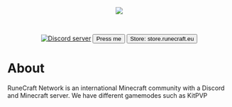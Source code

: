 <div align="center">
  <p>
    <a href="https://dsc.gg/runecraft"><img src="https://cdn.luckiecrab.nl/runecraftimg.png"></a>
  </p>
  
  <br />
  <p>
    <a href="https://dsc.gg/runecraft"><img src="https://img.shields.io/discord/809479699663290380?color=5865F2&logo=discord&logoColor=white" alt="Discord server" /></a>
    <a href="https://dsc.gg/runecraft"><button name="button">Press me</button></a>
    <a href="https://store.runecraft.eu"><button name="store">Store: store.runecraft.eu</button></a>
  </p>
</div>

# About
RuneCraft Network is an international Minecraft community with a Discord and Minecraft server. We have different gamemodes such as KitPVP 
